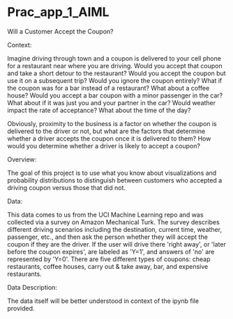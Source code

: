 # Prac_app_1_AIML

Will a Customer Accept the Coupon?

Context:

Imagine driving through town and a coupon is delivered to your cell phone for a restaurant near where you are driving. Would you accept that coupon and take a short detour to the restaurant? Would you accept the coupon but use it on a subsequent trip? Would you ignore the coupon entirely? What if the coupon was for a bar instead of a restaurant? What about a coffee house? Would you accept a bar coupon with a minor passenger in the car? What about if it was just you and your partner in the car? Would weather impact the rate of acceptance? What about the time of the day? 

Obviously, proximity to the business is a factor on whether the coupon is delivered to the driver or not, but what are the factors that determine whether a driver accepts the coupon once it is delivered to them? How would you determine whether a driver is likely to accept a coupon?

Overview:

The goal of this project is to use what you know about visualizations and probability distributions to distinguish between customers who accepted a driving coupon versus those that did not.

Data:

This data comes to us from the UCI Machine Learning repo and was collected via a survey on Amazon Mechanical Turk. The survey describes different driving scenarios including the destination, current time, weather, passenger, etc., and then ask the person whether they will accept the coupon if they are the driver. If the user will drive there 'right away', or 'later before the coupon expires', are labeled as 'Y=1', and answers of 'no' are represented by 'Y=0'. There are five different types of coupons: cheap restaurants, coffee houses, carry out & take away, bar, and expensive restaurants.

Data Description:

The data itself will be better understood in context of the ipynb file provided.
